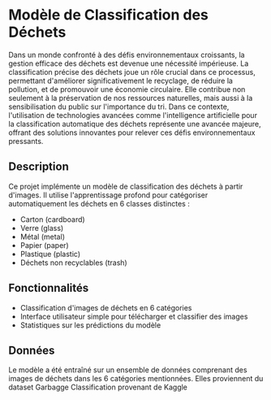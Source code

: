 # Modèle de Classification des Déchets

Dans un monde confronté à des défis environnementaux croissants, la gestion efficace des déchets est devenue une nécessité impérieuse. La classification précise des déchets joue un rôle crucial dans ce processus, permettant d'améliorer significativement le recyclage, de réduire la pollution, et de promouvoir une économie circulaire. Elle contribue non seulement à la préservation de nos ressources naturelles, mais aussi à la sensibilisation du public sur l'importance du tri. Dans ce contexte, l'utilisation de technologies avancées comme l'intelligence artificielle pour la classification automatique des déchets représente une avancée majeure, offrant des solutions innovantes pour relever ces défis environnementaux pressants.

## Description
Ce projet implémente un modèle de classification des déchets à partir d'images. Il utilise l'apprentissage profond pour catégoriser automatiquement les déchets en 6 classes distinctes :

- Carton (cardboard)
- Verre (glass)
- Métal (metal)
- Papier (paper)
- Plastique (plastic)
- Déchets non recyclables (trash)

## Fonctionnalités
- Classification d'images de déchets en 6 catégories
- Interface utilisateur simple pour télécharger et classifier des images
- Statistiques sur les prédictions du modèle


## Données
Le modèle a été entraîné sur un ensemble de données comprenant des images de déchets dans les 6 catégories mentionnées. Elles proviennent du dataset Garbagge Classification provenant de Kaggle

